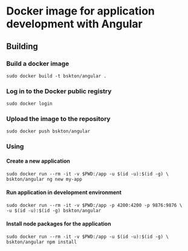 # Docker image for application development with Angular

## Building

### Build a docker image
```
sudo docker build -t bskton/angular .
```

### Log in to the Docker public registry
```
sudo docker login
```

### Upload the image to the repository
```
sudo docker push bskton/angular
```

### Using

#### Create a new application
```
sudo docker run --rm -it -v $PWD:/app -u $(id -u):$(id -g) \
bskton/angular ng new my-app
```

#### Run application in development environment
```
sudo docker run --rm -it -v $PWD:/app -p 4200:4200 -p 9876:9876 \
-u $(id -u):$(id -g) bskton/angular
```

#### Install node packages for the application
```
sudo docker run --rm -it -v $PWD:/app -u $(id -u):$(id -g) \
bskton/angular npm install
```

